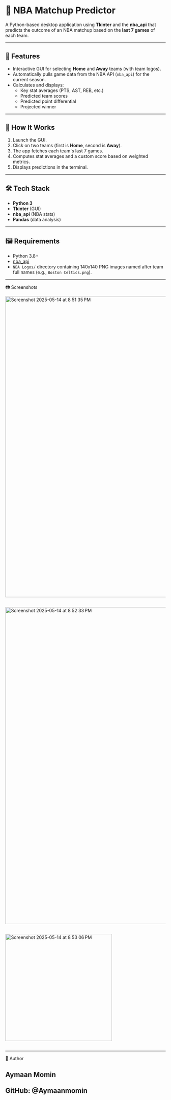# 🏀 NBA Matchup Predictor

A Python-based desktop application using **Tkinter** and the **nba_api** that predicts the outcome of an NBA matchup based on the **last 7 games** of each team.

---

## 📌 Features

- Interactive GUI for selecting **Home** and **Away** teams (with team logos).
- Automatically pulls game data from the NBA API (`nba_api`) for the current season.
- Calculates and displays:
  - Key stat averages (PTS, AST, REB, etc.)
  - Predicted team scores
  - Predicted point differential
  - Projected winner

---

## 🚀 How It Works

1. Launch the GUI.
2. Click on two teams (first is **Home**, second is **Away**).
3. The app fetches each team's last 7 games.
4. Computes stat averages and a custom score based on weighted metrics.
5. Displays predictions in the terminal.

---

## 🛠 Tech Stack

- **Python 3**
- **Tkinter** (GUI)
- **nba_api** (NBA stats)
- **Pandas** (data analysis)

---

## 🖼 Requirements

- Python 3.8+
- [nba_api](https://pypi.org/project/nba-api/)
- `NBA Logos/` directory containing 140x140 PNG images named after team full names (e.g., `Boston Celtics.png`).

---
📷 Screenshots

<img width="942" alt="Screenshot 2025-05-14 at 8 51 35 PM" src="https://github.com/user-attachments/assets/faf3f212-5160-4f56-b596-2f3a08ea3a9b" /><br><br>


<img width="992" alt="Screenshot 2025-05-14 at 8 52 33 PM" src="https://github.com/user-attachments/assets/3ba7f25b-1da3-4c56-9321-b9a143319c3d" /><br><br>


<img width="335" alt="Screenshot 2025-05-14 at 8 53 06 PM" src="https://github.com/user-attachments/assets/01861a34-ea60-4f8d-9d39-f260770c4369" /><br><br>

---
👤 Author

Aymaan Momin <br><br>
GitHub: @Aymaanmomin
---

